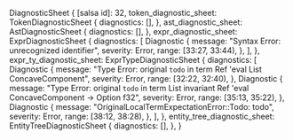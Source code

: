 DiagnosticSheet {
    [salsa id]: 32,
    token_diagnostic_sheet: TokenDiagnosticSheet {
        diagnostics: [],
    },
    ast_diagnostic_sheet: AstDiagnosticSheet {
        diagnostics: [],
    },
    expr_diagnostic_sheet: ExprDiagnosticSheet {
        diagnostics: [
            Diagnostic {
                message: "Syntax Error: unrecognized identifier",
                severity: Error,
                range: [33:27, 33:44),
            },
        ],
    },
    expr_ty_diagnostic_sheet: ExprTypeDiagnosticSheet {
        diagnostics: [
            Diagnostic {
                message: "Type Error: original `todo` in term Ref 'eval List ConcaveComponent",
                severity: Error,
                range: [32:22, 32:40),
            },
            Diagnostic {
                message: "Type Error: original `todo` in term List invariant Ref 'eval ConcaveComponent -> Option f32",
                severity: Error,
                range: [35:13, 35:22),
            },
            Diagnostic {
                message: "OriginalLocalTermExpectationError::Todo: todo",
                severity: Error,
                range: [38:12, 38:28),
            },
        ],
    },
    entity_tree_diagnostic_sheet: EntityTreeDiagnosticSheet {
        diagnostics: [],
    },
}